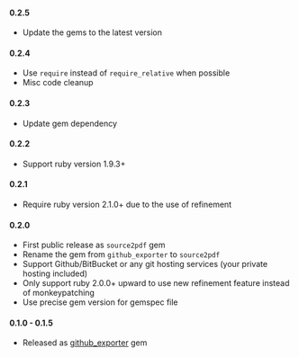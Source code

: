 #### 0.2.5

- Update the gems to the latest version

#### 0.2.4

- Use `require` instead of `require_relative` when possible
- Misc code cleanup

#### 0.2.3

- Update gem dependency

#### 0.2.2

- Support ruby version 1.9.3+

#### 0.2.1

- Require ruby version 2.1.0+ due to the use of refinement

#### 0.2.0

- First public release as `source2pdf` gem
- Rename the gem from `github_exporter` to `source2pdf`
- Support Github/BitBucket or any git hosting services (your private hosting included)
- Only support ruby 2.0.0+ upward to use new refinement feature instead of monkeypatching
- Use precise gem version for gemspec file

#### 0.1.0 - 0.1.5

- Released as [github_exporter][] gem

[semantic versioning]: http://semver.org
[github_exporter]: https://github.com/agilecreativity/github_exporter
